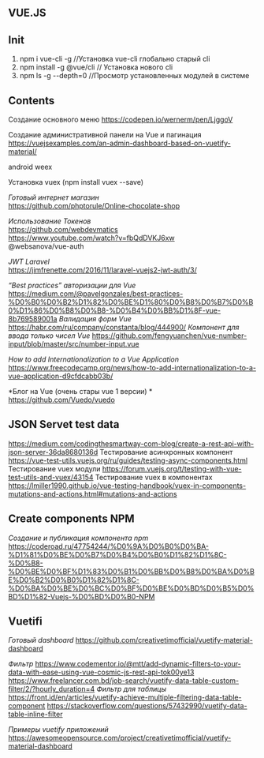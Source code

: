 ## VUE.JS

## Init
1. npm i vue-cli -g   //Установка vue-cli глобально старый cli
1. npm install -g @vue/cli // Установка нового cli
2. npm ls -g --depth=0 //Просмотр установленных модулей в системе


## Contents

Cоздание основного меню
https://codepen.io/wernerm/pen/LjggoV

Cоздание административной панели на Vue и пагинация  
https://vuejsexamples.com/an-admin-dashboard-based-on-vuetify-material/

android
weex

Установка vuex (npm install vuex --save)

*Готовый интернет магазин*  
https://github.com/phptorule/Online-chocolate-shop


*Использование Токенов*  
https://github.com/webdevmatics  
https://www.youtube.com/watch?v=fbQdDVKJ6xw  
@websanova/vue-auth

*JWT Laravel*  
https://jimfrenette.com/2016/11/laravel-vuejs2-jwt-auth/3/

*“Best practices” авторизации для Vue*
https://medium.com/@pavelgonzales/best-practices-%D0%B0%D0%B2%D1%82%D0%BE%D1%80%D0%B8%D0%B7%D0%B0%D1%86%D0%B8%D0%B8-%D0%B4%D0%BB%D1%8F-vue-8b769589001a
*Валидация форм Vue*
https://habr.com/ru/company/constanta/blog/444900/
*Компонент для ввода только чисел Vue*
https://github.com/fengyuanchen/vue-number-input/blob/master/src/number-input.vue

*How to add Internationalization to a Vue Application*
https://www.freecodecamp.org/news/how-to-add-internationalization-to-a-vue-application-d9cfdcabb03b/


*Блог на Vue (очень стары vue 1 версии) *
https://github.com/Vuedo/vuedo

## JSON Servet test data
https://medium.com/codingthesmartway-com-blog/create-a-rest-api-with-json-server-36da8680136d
Тестирование асинхронных компонент
https://vue-test-utils.vuejs.org/ru/guides/testing-async-components.html
Тестирование vuex модули
https://forum.vuejs.org/t/testing-with-vue-test-utils-and-vuex/43154
Тестирование vuex в компонентах
https://lmiller1990.github.io/vue-testing-handbook/vuex-in-components-mutations-and-actions.html#mutations-and-actions

## Create components NPM

*Создание и публикация компонента npm*
https://coderoad.ru/47754244/%D0%9A%D0%B0%D0%BA-%D1%81%D0%BE%D0%B7%D0%B4%D0%B0%D1%82%D1%8C-%D0%B8-%D0%BE%D0%BF%D1%83%D0%B1%D0%BB%D0%B8%D0%BA%D0%BE%D0%B2%D0%B0%D1%82%D1%8C-%D0%BA%D0%BE%D0%BC%D0%BF%D0%BE%D0%BD%D0%B5%D0%BD%D1%82-Vuejs-%D0%BD%D0%B0-NPM

## Vuetifi

*Готовый dashboard*
https://github.com/creativetimofficial/vuetify-material-dashboard

*Фильтр*
https://www.codementor.io/@mtt/add-dynamic-filters-to-your-data-with-ease-using-vue-cosmic-js-rest-api-tok00ye13
https://www.freelancer.com.bd/job-search/vuetify-data-table-custom-filter/2/?hourly_duration=4
*Фильтр для таблицы*
https://front.id/en/articles/vuetify-achieve-multiple-filtering-data-table-component
https://stackoverflow.com/questions/57432990/vuetify-data-table-inline-filter

*Примеры vuetify приложений*
https://awesomeopensource.com/project/creativetimofficial/vuetify-material-dashboard